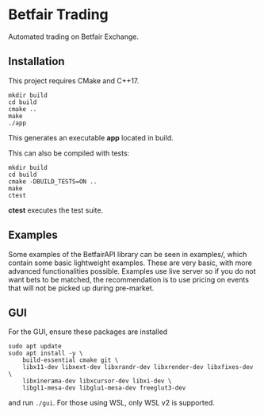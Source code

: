 # Betfair Trading

Automated trading on Betfair Exchange.

## Installation

This project requires CMake and C++17.

```
mkdir build
cd build
cmake ..
make
./app
```

This generates an executable **app** located in build.

This can also be compiled with tests:
```
mkdir build
cd build
cmake -DBUILD_TESTS=ON ..
make
ctest
```

**ctest** executes the test suite.

## Examples

Some examples of the BetfairAPI library can be seen in examples/, which contain some basic lightweight examples. These are very basic, with more advanced functionalities possible. Examples use live server so if you do not want bets to be matched, the recommendation is to use pricing on events that will not be picked up during pre-market.

## GUI

For the GUI, ensure these packages are installed

```
sudo apt update
sudo apt install -y \
    build-essential cmake git \
    libx11-dev libxext-dev libxrandr-dev libxrender-dev libxfixes-dev \
    libxinerama-dev libxcursor-dev libxi-dev \
    libgl1-mesa-dev libglu1-mesa-dev freeglut3-dev
```

and run ```./gui```. For those using WSL, only WSL v2 is supported. 